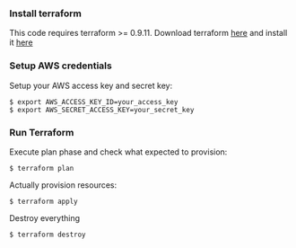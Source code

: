 ### Install terraform

This code requires terraform >= 0.9.11. Download terraform [here](https://www.terraform.io/downloads.html) and install it [here](https://www.terraform.io/intro/getting-started/install.html)

### Setup AWS credentials

Setup your AWS access key and secret key:

```
$ export AWS_ACCESS_KEY_ID=your_access_key
$ export AWS_SECRET_ACCESS_KEY=your_secret_key
```

### Run Terraform

Execute plan phase and check what expected to provision:

```
$ terraform plan
```

Actually provision resources:

```
$ terraform apply
```

Destroy everything

```
$ terraform destroy
```


